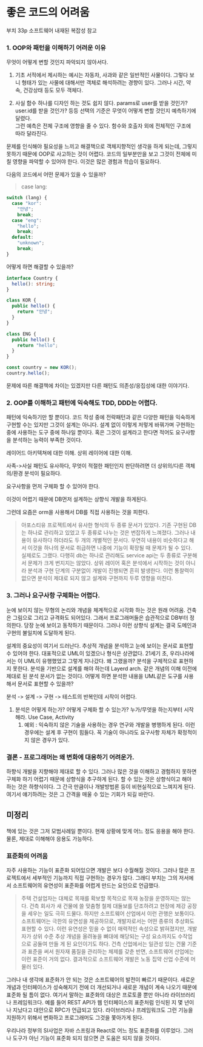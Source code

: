 # 좋은 코드의 어려움
부치 33p 소프트웨어 내재된 복잡성 참고

### 1. OOP와 패턴을 이해하기 어려운 이유

무엇이 어떻게 변할 것인지 파악되지 않아서다.

1. 기초 서적에서 제시하는 예시는 자동차, 사과와 같은 일반적인 사물이다. 그렇다 보니 형태가 있는 사물에 대해서만 객체로 해석하려는 경향이 있다. 그러나 시간, 약속, 건강상태 등도 모두 객체다.

1. 사실 함수 하나를 디자인 하는 것도 쉽지 않다. params로 user를 받을 것인가? user.id를 받을 것인가? 등등 선택의 기준은 무엇이 어떻게 변할 것인지 예측하기에 달렸다.<br>
   그런 예측은 전체 구조에 영향을 줄 수 있다. 함수와 호출자 외에 전체적인 구조에 따라 달라진다.

문제를 인식해야 필요성을 느끼고 해결책으로 객체지향적인 생각을 하게 되는데, 그렇지 못하기 때문에 OOP로 사고하는 것이 어렵다.
코드의 일부분만을 보고 그것이 전체에 미칠 영향을 파악할 수 있어야 한다. 이것은 많은 경험과 학습이 필요하다.

다음의 코드에서 어떤 문제가 있을 수 있을까?

> case lang:

```typescript
switch (lang) {
  case "kor":
    "안녕";
    break;
  case "eng":
    "hello";
    break;
  default:
    "unknown";
    break;
}
```

어떻게 하면 해결할 수 있을까?

```typescript
interface Country {
  hello(): string;
}

class KOR {
  public hello() {
    return "안녕";
  }
}

class ENG {
  public hello() {
    return "hello";
  }
}

const country = new KOR();
country.hello();
```

문제에 따른 해결책에 차이는 있겠지만 다른 패턴도 의존성/응집성에 대한 이야기다.

### 2. OOP를 이해하고 패턴에 익숙해도 TDD, DDD는 어렵다.

패턴에 익숙하기만 할 뿐이다. 코드 작성 중에 전략패턴과 같은 다양한 패턴을 익숙하게 구현할 수는 있지만 그것이 설계는 아니다.
설계 없이 이렇게 저렇게 바꿔가며 구현하는 중에 사용하는 도구 중에 하나일 뿐이다.
혹은 그것이 설계라고 한다면 적어도 요구사항을 분석하는 능력이 부족한 것이다.

레이어드 아키텍쳐에 대한 이해. 상위 레이어에 대한 이해.

사족->사실 패턴도 유사하다, 무엇이 적절한 패턴인지 판단하려면 더 상위의/다른 객체의/환경 분석이 필요하다.

요구사항을 먼저 구체화 할 수 있어야 한다.

이것이 어렵기 때문에 DB먼저 설계하는 상향식 개발을 하게된다.

그런데 요즘은 orm을 사용해서 DB를 직접 사용하는 것을 피한다.

> 아포스티유 프로젝트에서 유사한 형식의 두 종류 문서가 있었다. 기존 구현된 DB는 하나로 관리하고 있었고 두 종류로 나누는 것은 번잡하게 느껴졌다. 그러나 내용이 유사하다 하더라도 두 개의 개별적인 문서다. 우연히 내용이 비슷하다고 해서 이것을 하나의 문서로 취급하면 나중에 기능이 확장될 때 문제가 될 수 있다.
> 실제로도 그랬다. 다행히 db는 하나로 관리해도 service api는 두 종류로 구분해서 문제가 크게 번지지는 않았다.
> 상위 레이어 혹은 분석에서 시작하는 것이 아니라 분석과 구현 단계의 구분없이 개발이 진행되면 흔히 발생한다.
> 이런 통찰력이 없으면 분석이 제대로 되지 않고 설계와 구현까지 두루 영향을 미친다.

### 3. 그러나 요구사항 구체화는 어렵다.

눈에 보이지 않는 무형의 논리와 개념을 체계적으로 시각화 하는 것은 원래 어려움. 건축은 그림으로 그리고 규격화도 되어있다.
그래서 프로그래머들은 습관적으로 DB부터 정의한다. 당장 눈에 보이고 동작하기 때문이다.
그러나 이런 상향식 설계는 결국 도메인과 구현의 불일치에 도달하게 된다.

설계의 중요성이 여기서 드러난다. 추상적 개념을 분석하고 눈에 보이는 문서로 표현할 수 있어야 한다.
대표적으로 UML이 있겠으나 형식은 상관없다.
21세기 초, 우리나라에서는 이 UML이 유행했었고 그렇게 지나갔다.
왜 그랬을까?
분석을 구체적으로 표현하지 못한다. 분석을 기반으로 설계를 해야 하는데 Layerd arch. 같은 개념의 이해 이전에 제대로 된 분석 문서가 없는 것이다.
어떻게 하면 분석한 내용을 UML같은 도구를 사용해서 문서로 표현할 수 있을까?

분석 -> 설계 -> 구현 -> 테스트의 반복인데 시작이 어렵다.

1. 분석은 어떻게 하는가? 어떻게 구체화 할 수 있는가? 누가/무엇을 하는지부터 시작해라. Use Case, Activity
   1. 예외 : 익숙하지 않은 기술을 사용하는 경우 연구와 개발을 병행하게 된다. 이런 경우에는 설계 후 구현이 힘들다.
      꼭 기술이 아니라도 요구사항 자체가 확정적이지 않은 경우가 있다.

### 결론 - 프로그래머는 왜 변화에 대응하기 어려운가.

하향식 개발을 지향해야 제대로 할 수 있다. 그러나 많은 것을 이해하고 경험하지 못하면 구체화 하기 어렵기 때문에 상향식을 추구하게 된다.
할 수 있는 것은 상향식이고 해야 하는 것은 하향식이다. 그 간극 만큼이나 개발방법론 등이 비현실적으로 느껴지게 된다.
여기서 얘기하려는 것은 그 간격을 매울 수 있는 기회가 되길 바란다.

## 미정리

책에 있는 것은 그저 모범사례일 뿐이다. 현재 상황에 맞게 어느 정도 응용을 해야 한다. 물론, 제대로 이해해야 응용도 가능하다.

### 표준화의 어려움
자주 사용하는 기능이 표준화 되어있으면 개발은 보다 수월해질 것이다. 그러나 많은 프로젝트에서 세부적인 기능까지 직접 구현하는 경우가 많다.
그래디 부치는 그의 저서에서 소프트웨어의 유연성이 표준화를 어렵게 만드는 요인으로 언급했다.

> 주텍 건설업자는 대체로 목재를 확보할 목적으로 목재 농장을 운영하지는 않는다. 건측 회사가 새 건물에 쓸 맞춤형 철제 대둘보를 단조하려고 현장에 제강 공장을 세우는 일도 극히 드물다. 하지만 소프트웨어 산업에서 이런 관행은 보통이다. 소프트웨어는 극한의 유연성을 제공하므로, 개발자로서는 어떤 종류의 추상화도 표현할 수 있다. 이런 유연성은 믿을 수 없이 매력적인 속성으로 밝혀졌지만, 개발자가 상위 수준 추상 개념을 올려놓을 뼈대에 해당되는 구성 요소까지도 수작업으로 공둘여 만들 게 된 요인이기도 하다. 건측 산업에서는 일관성 있는 건물 기준과 표준을 써서 원자재 품질을 관리하는 체제를 갖춘 반면, 소프트웨어 산업에는 이런 표준이 거의 없다. 결과적으로 소프트웨어 개발은 노동 집약 산업 수준에 머물러 있다.

그러나 내 생각에 표준화가 안 되는 것은 소프트웨어의 발전이 빠르기 때문이다. 새로운 개념과 인터페이스가 성숙해지기 전에 더 개선되거나 새로운 개념이 계속 나오기 때문에 표준화 될 틈이 없다. 여기서 말하는 표준화의 대상은 프로토콜 뿐만 아니라 라이브러리나 프레임워크다.
예를 들어 REST API가 웹 인터페이스의 표준처럼 인식된 지 몇 년이나 지났다고 대안으로 RPC가 언급되고 있다. 라이브러리나 프레임워크도 그런 기능을 지원하기 위해서 변화하고 프로그래머도 그것을 쫓아가게 된다.

우리나라 정부의 SI사업은 자바 스프링과 React로 어느 정도 표준화를 이루었다. 그러나 도구가 아닌 기능이 표준화 되지 않으면 큰 도움은 되지 않을 것이다.
